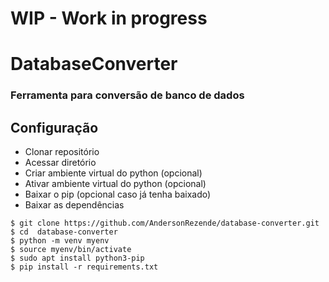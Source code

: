 # WIP - Work in progress
# DatabaseConverter
### Ferramenta para conversão de banco de dados

## Configuração
<ul>
<li>Clonar repositório</li>
<li>Acessar diretório</li>
<li>Criar ambiente virtual do python (opcional)</li>
<li>Ativar ambiente virtual do python (opcional)</li>
<li>Baixar o pip (opcional caso já tenha baixado)</li>
<li>Baixar as dependências</li>
</ul>

```
$ git clone https://github.com/AndersonRezende/database-converter.git
$ cd  database-converter
$ python -m venv myenv
$ source myenv/bin/activate
$ sudo apt install python3-pip
$ pip install -r requirements.txt
```
